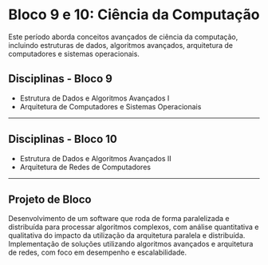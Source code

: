<h1 align="center"> Bloco 9 e 10: Ciência da Computação </h1>

Este período aborda conceitos avançados de ciência da computação, incluindo estruturas de dados, algoritmos avançados, arquitetura de computadores e sistemas operacionais. 

## Disciplinas - Bloco 9

- Estrutura de Dados e Algoritmos Avançados I
- Arquitetura de Computadores e Sistemas Operacionais
________________________________________

## Disciplinas - Bloco 10

- Estrutura de Dados e Algoritmos Avançados II
- Arquitetura de Redes de Computadores
________________________________________

## Projeto de Bloco

Desenvolvimento de um software que roda de forma paralelizada e distribuída para processar algoritmos complexos, com análise quantitativa e qualitativa do impacto da utilização da arquitetura paralela e distribuída. Implementação de soluções utilizando algoritmos avançados e arquitetura de redes, com foco em desempenho e escalabilidade.